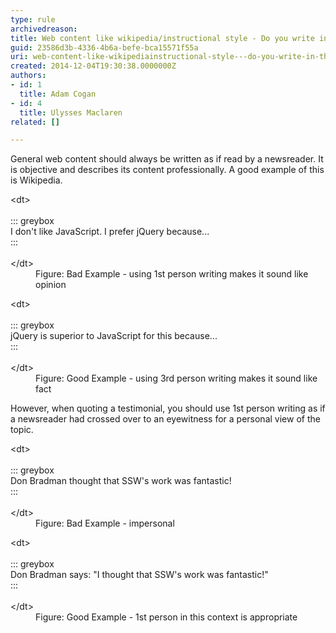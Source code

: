 ```yaml
---
type: rule
archivedreason: 
title: Web content like wikipedia/instructional style - Do you write in the newsreader and eyewitness style?
guid: 23586d3b-4336-4b6a-befe-bca15571f55a
uri: web-content-like-wikipediainstructional-style---do-you-write-in-the-newsreader-and-eyewitness-style
created: 2014-12-04T19:30:38.0000000Z
authors:
- id: 1
  title: Adam Cogan
- id: 4
  title: Ulysses Maclaren
related: []

---
```


General web content should always be written as if read by a newsreader. It is objective and describes its content professionally. A good example of this is Wikipedia.
<!--endintro-->
<dl class="badImage">&lt;dt&gt;<br><br>::: greybox<br>
                            I don't like JavaScript. I prefer jQuery because...<br>:::<br><br>&lt;/dt&gt;<dd>Figure&#58; Bad Example - using 1st person writing makes it sound like opinion</dd></dl><dl class="goodImage">&lt;dt&gt;<br><br>::: greybox<br>
                            jQuery is superior to JavaScript for this because...<br>:::<br><br>&lt;/dt&gt;<dd>Figure&#58; Good Example - using 3rd person writing makes it sound like fact</dd></dl>
However, when quoting a testimonial, you should use 1st person writing as if a newsreader had crossed over to an eyewitness for a personal view of the topic.
<dl class="badImage">&lt;dt&gt;<br><br>::: greybox<br>
                            Don Bradman thought that SSW's work was fantastic!<br>:::<br><br>&lt;/dt&gt;<dd>Figure&#58; Bad Example - impersonal</dd></dl><dl class="goodImage">&lt;dt&gt;<br><br>::: greybox<br>
                            Don Bradman says&#58; &quot;I thought that SSW's work was fantastic!&quot;<br>:::<br><br>&lt;/dt&gt;<dd>Figure&#58; Good Example - 1st person in this context is appropriate</dd></dl>
